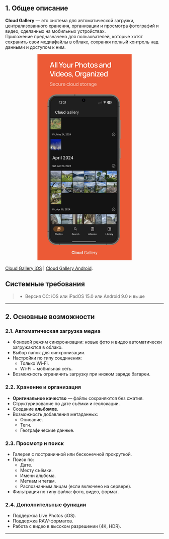 ## 1. Общее описание

**Cloud Gallery** — это система для автоматической загрузки, централизованного хранения, организации и просмотра фотографий и видео, сделанных на мобильных устройствах.  
Приложение предназначено для пользователей, которые хотят сохранить свои медиафайлы в облаке, сохраняя полный контроль над данными и доступом к ним.  

<p align="center"><img src="image-18.png" width="300"></p> 

[Cloud Gallery iOS](https://apps.apple.com/us/app/cloud-gallery-cloud-storage/id6744356849) | [Cloud Gallery Android](https://play.google.com/apps/testing/app.myclick.gallery).

## Системные требования

> * Версия ОС: iOS или iPadOS 15.0 или Android 9.0 и выше

---

## 2. Основные возможности

### 2.1. Автоматическая загрузка медиа
- Фоновой режим синхронизации: новые фото и видео автоматически загружаются в облако.
- Выбор папок для синхронизации.
- Настройки по типу соединения:
  - Только Wi-Fi.
  - Wi-Fi + мобильная сеть.
- Возможность ограничить загрузку при низком заряде батареи.

### 2.2. Хранение и организация
- **Оригинальное качество** — файлы сохраняются без сжатия.
- Структурирование по дате съёмки и геолокации.
- Создание **альбомов**.
- Возможность добавления метаданных:
  - Описание.
  - Теги.
  - Географические данные.

### 2.3. Просмотр и поиск
- Галерея с постраничной или бесконечной прокруткой.
- Поиск по:
  - Дате.
  - Месту съёмки.
  - Имени альбома.
  - Меткам и тегам.
  - Распознанным лицам (если включено на сервере).
- Фильтрация по типу файла: фото, видео, формат.

### 2.4. Дополнительные функции
- Поддержка Live Photos (iOS).
- Поддержка RAW-форматов.
- Работа с видео в высоком разрешении (4K, HDR).

---